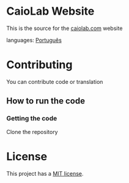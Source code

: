 # CaioLab Website
This is the source for the [caiolab.com](https://caiolab.com) website

languages:
[Português](README.pt-BR.md)

Contributing
============
You can contribute code or translation

## How to run the code
### Getting the code
Clone the repository

License
=======

This project has a [MIT license](LICENSE.md).
